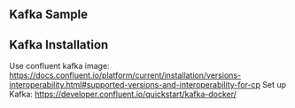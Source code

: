 ## Kafka Sample

## Kafka Installation
Use confluent kafka image: https://docs.confluent.io/platform/current/installation/versions-interoperability.html#supported-versions-and-interoperability-for-cp
Set up Kafka: https://developer.confluent.io/quickstart/kafka-docker/